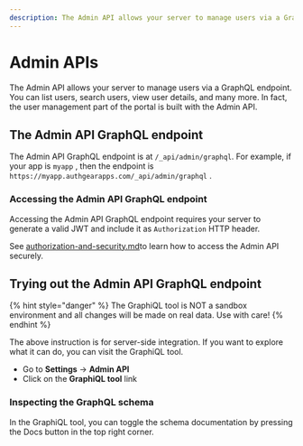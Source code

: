 ```yaml
---
description: The Admin API allows your server to manage users via a GraphQL endpoint.
---
```


# Admin APIs

The Admin API allows your server to manage users via a GraphQL endpoint. You can list users, search users, view user details, and many more. In fact, the user management part of the portal is built with the Admin API.

## The Admin API GraphQL endpoint

The Admin API GraphQL endpoint is at `/_api/admin/graphql`. For example, if your app is `myapp` , then the endpoint is `https://myapp.authgearapps.com/_api/admin/graphql` .

### Accessing the Admin API GraphQL endpoint

Accessing the Admin API GraphQL endpoint requires your server to generate a valid JWT and include it as `Authorization` HTTP header.

See [authorization-and-security.md](authorization-and-security.md "mention")to learn how to access the Admin API securely.

## Trying out the Admin API GraphQL endpoint

{% hint style="danger" %}
The GraphiQL tool is NOT a sandbox environment and all changes will be made on real data. Use with care!
{% endhint %}

The above instruction is for server-side integration. If you want to explore what it can do, you can visit the GraphiQL tool.

* Go to **Settings** -> **Admin API**
* Click on the **GraphiQL tool** link

### Inspecting the GraphQL schema

In the GraphiQL tool, you can toggle the schema documentation by pressing the Docs button in the top right corner.
